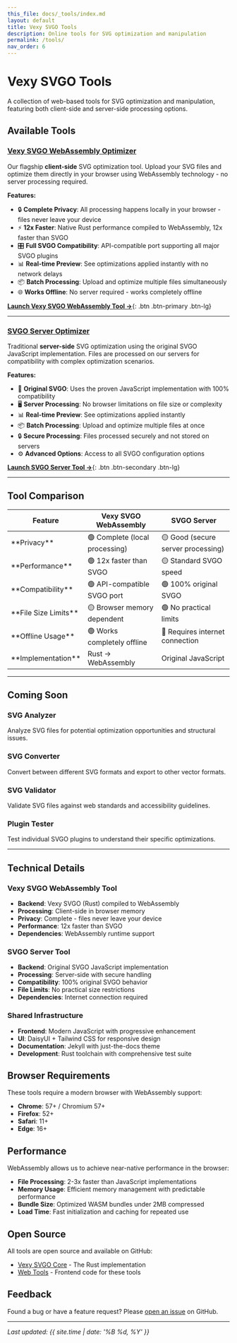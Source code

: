 ```yaml
---
this_file: docs/_tools/index.md
layout: default
title: Vexy SVGO Tools
description: Online tools for SVG optimization and manipulation
permalink: /tools/
nav_order: 6
---
```


# Vexy SVGO Tools

A collection of web-based tools for SVG optimization and manipulation, featuring both client-side and server-side processing options.

## Available Tools

### [Vexy SVGO WebAssembly Optimizer](/tools/optimizer/)
Our flagship **client-side** SVG optimization tool. Upload your SVG files and optimize them directly in your browser using WebAssembly technology - no server processing required.

**Features:**
- 🔒 **Complete Privacy**: All processing happens locally in your browser - files never leave your device
- ⚡ **12x Faster**: Native Rust performance compiled to WebAssembly, 12x faster than SVGO
- 🎛️ **Full SVGO Compatibility**: API-compatible port supporting all major SVGO plugins
- 📊 **Real-time Preview**: See optimizations applied instantly with no network delays
- 📦 **Batch Processing**: Upload and optimize multiple files simultaneously
- 🌐 **Works Offline**: No server required - works completely offline

[**Launch Vexy SVGO WebAssembly Tool →**](/tools/optimizer/){: .btn .btn-primary .btn-lg}

---

### [SVGO Server Optimizer](/tools/svgo-optimizer/)
Traditional **server-side** SVG optimization using the original SVGO JavaScript implementation. Files are processed on our servers for compatibility with complex optimization scenarios.

**Features:**
- 🔧 **Original SVGO**: Uses the proven JavaScript implementation with 100% compatibility
- 🖥️ **Server Processing**: No browser limitations on file size or complexity
- 📊 **Real-time Preview**: See optimizations applied instantly
- 📦 **Batch Processing**: Upload and optimize multiple files at once
- 🔒 **Secure Processing**: Files processed securely and not stored on servers
- ⚙️ **Advanced Options**: Access to all SVGO configuration options

[**Launch SVGO Server Tool →**](/tools/svgo-optimizer/){: .btn .btn-secondary .btn-lg}

---

## Tool Comparison

<div class="overflow-x-auto">
  <table class="table w-full">
    <thead>
      <tr>
        <th>Feature</th>
        <th>Vexy SVGO WebAssembly</th>
        <th>SVGO Server</th>
      </tr>
    </thead>
    <tbody>
      <tr>
        <td>**Privacy**</td>
        <td>🟢 Complete (local processing)</td>
        <td>🟡 Good (secure server processing)</td>
      </tr>
      <tr>
        <td>**Performance**</td>
        <td>🟢 12x faster than SVGO</td>
        <td>🟡 Standard SVGO speed</td>
      </tr>
      <tr>
        <td>**Compatibility**</td>
        <td>🟢 API-compatible SVGO port</td>
        <td>🟢 100% original SVGO</td>
      </tr>
      <tr>
        <td>**File Size Limits**</td>
        <td>🟡 Browser memory dependent</td>
        <td>🟢 No practical limits</td>
      </tr>
      <tr>
        <td>**Offline Usage**</td>
        <td>🟢 Works completely offline</td>
        <td>🔴 Requires internet connection</td>
      </tr>
      <tr>
        <td>**Implementation**</td>
        <td>Rust → WebAssembly</td>
        <td>Original JavaScript</td>
      </tr>
    </tbody>
  </table>
</div>

---

## Coming Soon

### SVG Analyzer
Analyze SVG files for potential optimization opportunities and structural issues.

### SVG Converter  
Convert between different SVG formats and export to other vector formats.

### SVG Validator
Validate SVG files against web standards and accessibility guidelines.

### Plugin Tester
Test individual SVGO plugins to understand their specific optimizations.

---

## Technical Details

### Vexy SVGO WebAssembly Tool
- **Backend**: Vexy SVGO (Rust) compiled to WebAssembly
- **Processing**: Client-side in browser memory
- **Privacy**: Complete - files never leave your device
- **Performance**: 12x faster than SVGO
- **Dependencies**: WebAssembly runtime support

### SVGO Server Tool
- **Backend**: Original SVGO JavaScript implementation
- **Processing**: Server-side with secure handling
- **Compatibility**: 100% original SVGO behavior
- **File Limits**: No practical size restrictions
- **Dependencies**: Internet connection required

### Shared Infrastructure
- **Frontend**: Modern JavaScript with progressive enhancement
- **UI**: DaisyUI + Tailwind CSS for responsive design
- **Documentation**: Jekyll with just-the-docs theme
- **Development**: Rust toolchain with comprehensive test suite

## Browser Requirements

These tools require a modern browser with WebAssembly support:

- **Chrome**: 57+ / Chromium 57+
- **Firefox**: 52+
- **Safari**: 11+
- **Edge**: 16+

## Performance

WebAssembly allows us to achieve near-native performance in the browser:

- **File Processing**: 2-3x faster than JavaScript implementations
- **Memory Usage**: Efficient memory management with predictable performance
- **Bundle Size**: Optimized WASM bundles under 2MB compressed
- **Load Time**: Fast initialization and caching for repeated use

## Open Source

All tools are open source and available on GitHub:

- [Vexy SVGO Core](https://github.com/twardoch/vexy_svgo) - The Rust implementation
- [Web Tools](https://github.com/twardoch/vexy_svgo/tree/main/docs) - Frontend code for these tools

## Feedback

Found a bug or have a feature request? Please [open an issue](https://github.com/twardoch/vexy_svgo/issues) on GitHub.

---

*Last updated: {{ site.time | date: '%B %d, %Y' }}*